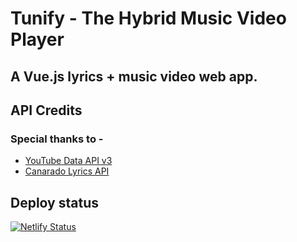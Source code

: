 # Tunify - The Hybrid Music Video Player
## A Vue.js lyrics + music video web app.
## API Credits
### Special thanks to -
- [YouTube Data API v3](https://developers.google.com/youtube/v3)
- [Canarado Lyrics API](https://rapidapi.com/canarado/api/canarado-lyrics)

## Deploy status
[![Netlify Status](https://api.netlify.com/api/v1/badges/1f2b5db4-2b19-4396-9b7e-e1a0108efa08/deploy-status)](https://app.netlify.com/sites/tunify/deploys)
